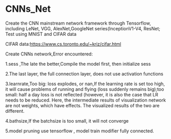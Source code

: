 # CNNs_Net
Create the CNN mainstream network framework through Tensorflow, including LeNet, VGG, AlexNet,GoogleNet series(InceptionV1-V4, ResNet; Test using MNIST and CIFAR data

CIFAR data:https://www.cs.toronto.edu/~kriz/cifar.html

Create CNNs network,Error encountered:

1.sess ,The late the better,Compile the model first, then initialize sess

2.The last layer, the full connection layer, does not use activation functions

3.learnrate,Too big: loss explodes, or nan,If the learning rate is set too high, it will cause problems of running and flying (loss suddenly remains big);too small: half a day loss is not reflected (however, it is also the case that LR needs to be reduced. Here, the intermediate results of visualization network are not weights, which have effects. The visualized results of the two are different.

4.bathsize,If the batchsize is too small, it will not converge

5.model pruning use tensorflow , model train modifier fully connected.
